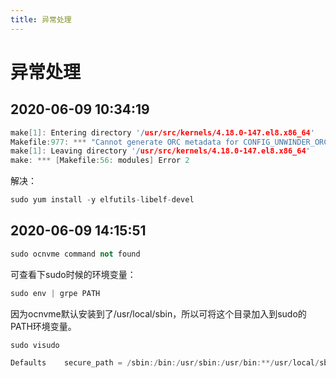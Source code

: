 ```yaml
---
title: 异常处理
---
```


# 异常处理

## 2020-06-09 10:34:19

```cpp
make[1]: Entering directory '/usr/src/kernels/4.18.0-147.el8.x86_64'
Makefile:977: *** "Cannot generate ORC metadata for CONFIG_UNWINDER_ORC=y, please install libelf-dev, libelf-devel or elfutils-libelf-devel".  Stop.
make[1]: Leaving directory '/usr/src/kernels/4.18.0-147.el8.x86_64'
make: *** [Makefile:56: modules] Error 2
```

解决：

```cpp
sudo yum install -y elfutils-libelf-devel
```

## 2020-06-09 14:15:51

```cpp
sudo ocnvme command not found
```

可查看下sudo时候的环境变量：

```cpp
sudo env | grpe PATH
```

因为ocnvme默认安装到了/usr/local/sbin，所以可将这个目录加入到sudo的PATH环境变量。

```cpp
sudo visudo

Defaults    secure_path = /sbin:/bin:/usr/sbin:/usr/bin:**/usr/local/sbin**
```